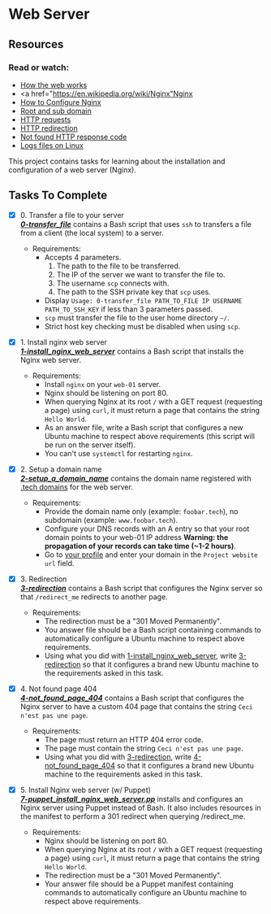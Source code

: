 # Web Server
## Resources
### Read or watch:
* <a href="https://developer.mozilla.org/en-US/docs/Learn/Getting_started_with_the_web/How_the_Web_works">How the web works</a>
* <a href="https://en.wikipedia.org/wiki/Nginx"Nginx<a/>
* <a href="https://www.digitalocean.com/community/tutorials/how-to-set-up-nginx-server-blocks-virtual-hosts-on-ubuntu-16-04">How to Configure Nginx<a/>
* <a href="https://landingi.com/help/domains-vs-subdomains/">Root and sub domain<a/>
* <a href="https://www.tutorialspoint.com/http/http_methods.htm">HTTP requests<a/>
* <a href="https://moz.com/learn/seo/redirection">HTTP redirection<a/>
* <a href="https://en.wikipedia.org/wiki/HTTP_404">Not found HTTP response code</a>
* <a href="https://www.cyberciti.biz/faq/ubuntu-linux-gnome-system-log-viewer/">Logs files on Linux<a/>

This project contains tasks for learning about the installation and configuration of a web server (Nginx).

## Tasks To Complete

+ [x] 0\. Transfer a file to your server<br/>_**[0-transfer_file](0-transfer_file)**_ contains a Bash script that uses `ssh` to transfers a file from a client (the local system) to a server.
  + Requirements:
    + Accepts 4 parameters.
      1. The path to the file to be transferred.
      2. The  IP of the server we want to transfer the file to.
      3. The username `scp` connects with.
      4. The path to the SSH private key that `scp` uses.
    + Display `Usage: 0-transfer_file PATH_TO_FILE IP USERNAME PATH_TO_SSH_KEY` if less than 3 parameters passed.
    + `scp` must transfer the file to the user home directory `~/`.
    + Strict host key checking must be disabled when using `scp`.

+ [x] 1\. Install nginx web server<br/>_**[1-install_nginx_web_server](1-install_nginx_web_server)**_ contains a Bash script that installs the Nginx web server.
  + Requirements:
    + Install `nginx` on your `web-01` server.
    + Nginx should be listening on port 80.
    + When querying Nginx at its root `/` with a GET request (requesting a page) using `curl`, it must return a page that contains the string `Hello World`.
    + As an answer file, write a Bash script that configures a new Ubuntu machine to respect above requirements (this script will be run on the server itself).
    + You can't use `systemctl` for restarting `nginx`.

+ [x] 2\. Setup a domain name<br/>_**[2-setup_a_domain_name](2-setup_a_domain_name)**_ contains the domain name registered with [.tech domains](https://get.tech) for the web server.
  + Requirements:
    + Provide the domain name only (example: `foobar.tech`), no subdomain (example: `www.foobar.tech`).
    + Configure your DNS records with an A entry so that your root domain points to your web-01 IP address **Warning: the propagation of your records can take time (~1-2 hours)**.
    + Go to [your profile](https://alx-intranet.hbtn.io/users/my_profile) and enter your domain in the `Project website url` field.

+ [x] 3\. Redirection<br/>_**[3-redirection](3-redirection)**_ contains a Bash script that configures the Nginx server so that `/redirect_me` redirects to another page.
  + Requirements:
    + The redirection must be a "301 Moved Permanently".
    + You answer file should be a Bash script containing commands to automatically configure a Ubuntu machine to respect above requirements.
    + Using what you did with [1-install_nginx_web_server](1-install_nginx_web_server), write [3-redirection](3-redirection) so that it configures a brand new Ubuntu machine to the requirements asked in this task.

+ [x] 4\. Not found page 404<br/>_**[4-not_found_page_404](4-not_found_page_404)**_ contains a Bash script that configures the Nginx server to have a custom 404 page that contains the string `Ceci n'est pas une page`.
  + Requirements:
    + The page must return an HTTP 404 error code.
    + The page must contain the string `Ceci n'est pas une page`.
    + Using what you did with [3-redirection](3-redirection), write [4-not_found_page_404](4-not_found_page_404) so that it configures a brand new Ubuntu machine to the requirements asked in this task.

+ [x] 5\. Install Nginx web server (w/ Puppet)<br/>_**[7-puppet_install_nginx_web_server.pp](7-puppet_install_nginx_web_server.pp)**_ installs and configures an Nginx server using Puppet instead of Bash. It also includes resources in the manifest to perform a 301 redirect when querying /redirect_me.
  + Requirements:
    + Nginx should be listening on port 80.
    + When querying Nginx at its root `/` with a GET request (requesting a page) using `curl`, it must return a page that contains the string `Hello World`.
    + The redirection must be a "301 Moved Permanently".
    + Your answer file should be a Puppet manifest containing commands to automatically configure an Ubuntu machine to respect above requirements.
